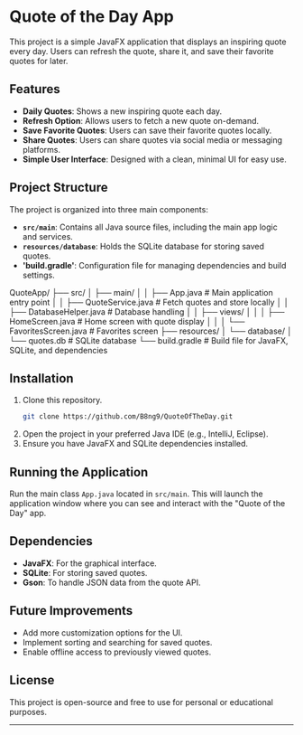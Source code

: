 # Quote of the Day App

This project is a simple JavaFX application that displays an inspiring quote every day. Users can refresh the quote, share it, and save their favorite quotes for later. 

## Features

- **Daily Quotes**: Shows a new inspiring quote each day.
- **Refresh Option**: Allows users to fetch a new quote on-demand.
- **Save Favorite Quotes**: Users can save their favorite quotes locally.
- **Share Quotes**: Users can share quotes via social media or messaging platforms.
- **Simple User Interface**: Designed with a clean, minimal UI for easy use.

## Project Structure

The project is organized into three main components:
- **`src/main`**: Contains all Java source files, including the main app logic and services.
- **`resources/database`**: Holds the SQLite database for storing saved quotes.
- **'build.gradle'**: Configuration file for managing dependencies and build settings.
  
QuoteApp/
├── src/
│   ├── main/
│   │   ├── App.java            # Main application entry point
│   │   ├── QuoteService.java   # Fetch quotes and store locally
│   │   ├── DatabaseHelper.java # Database handling
│   │   ├── views/
│   │   │   ├── HomeScreen.java # Home screen with quote display
│   │   │   └── FavoritesScreen.java # Favorites screen
├── resources/
│   └── database/
│       └── quotes.db           # SQLite database
└── build.gradle                # Build file for JavaFX, SQLite, and dependencies


## Installation

1. Clone this repository.
   ```bash
   git clone https://github.com/B8ng9/QuoteOfTheDay.git
   ```
2. Open the project in your preferred Java IDE (e.g., IntelliJ, Eclipse).
3. Ensure you have JavaFX and SQLite dependencies installed.

## Running the Application

Run the main class `App.java` located in `src/main`. This will launch the application window where you can see and interact with the "Quote of the Day" app.

## Dependencies

- **JavaFX**: For the graphical interface.
- **SQLite**: For storing saved quotes.
- **Gson**: To handle JSON data from the quote API.

## Future Improvements

- Add more customization options for the UI.
- Implement sorting and searching for saved quotes.
- Enable offline access to previously viewed quotes.

## License

This project is open-source and free to use for personal or educational purposes.

---
